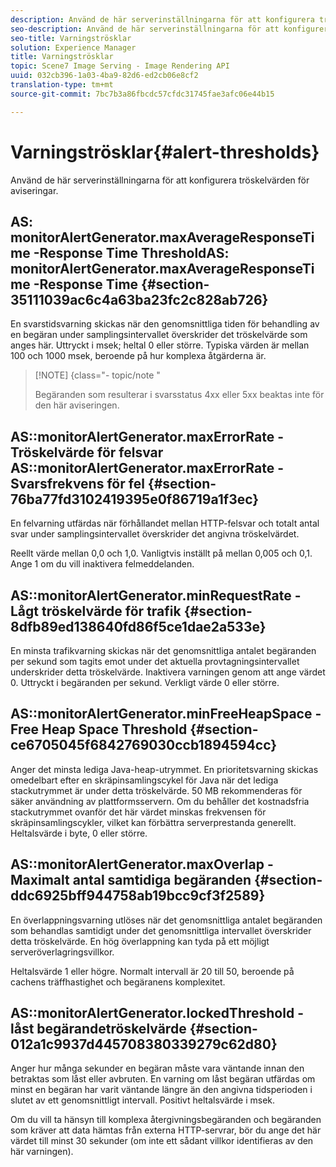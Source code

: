 ```yaml
---
description: Använd de här serverinställningarna för att konfigurera tröskelvärden för aviseringar.
seo-description: Använd de här serverinställningarna för att konfigurera tröskelvärden för aviseringar.
seo-title: Varningströsklar
solution: Experience Manager
title: Varningströsklar
topic: Scene7 Image Serving - Image Rendering API
uuid: 032cb396-1a03-4ba9-82d6-ed2cb06e8cf2
translation-type: tm+mt
source-git-commit: 7bc7b3a86fbcdc57cfdc31745fae3afc06e44b15

---
```



# Varningströsklar{#alert-thresholds}

Använd de här serverinställningarna för att konfigurera tröskelvärden för aviseringar.

## AS: monitorAlertGenerator.maxAverageResponseTime -Response Time ThresholdAS: monitorAlertGenerator.maxAverageResponseTime -Response Time {#section-35111039ac6c4a63ba23fc2c828ab726}

En svarstidsvarning skickas när den genomsnittliga tiden för behandling av en begäran under samplingsintervallet överskrider det tröskelvärde som anges här. Uttryckt i msek; heltal 0 eller större. Typiska värden är mellan 100 och 1000 msek, beroende på hur komplexa åtgärderna är.

>[!NOTE] {class=&quot;- topic/note &quot;
>
>Begäranden som resulterar i svarsstatus 4xx eller 5xx beaktas inte för den här aviseringen.

## AS::monitorAlertGenerator.maxErrorRate - Tröskelvärde för felsvar AS::monitorAlertGenerator.maxErrorRate - Svarsfrekvens för fel {#section-76ba77fd3102419395e0f86719a1f3ec}

En felvarning utfärdas när förhållandet mellan HTTP-felsvar och totalt antal svar under samplingsintervallet överskrider det angivna tröskelvärdet.

Reellt värde mellan 0,0 och 1,0. Vanligtvis inställt på mellan 0,005 och 0,1. Ange 1 om du vill inaktivera felmeddelanden.

## AS::monitorAlertGenerator.minRequestRate - Lågt tröskelvärde för trafik {#section-8dfb89ed138640fd86f5ce1dae2a533e}

En minsta trafikvarning skickas när det genomsnittliga antalet begäranden per sekund som tagits emot under det aktuella provtagningsintervallet underskrider detta tröskelvärde. Inaktivera varningen genom att ange värdet 0. Uttryckt i begäranden per sekund. Verkligt värde 0 eller större.

## AS::monitorAlertGenerator.minFreeHeapSpace -Free Heap Space Threshold {#section-ce6705045f6842769030ccb1894594cc}

Anger det minsta lediga Java-heap-utrymmet. En prioritetsvarning skickas omedelbart efter en skräpinsamlingscykel för Java när det lediga stackutrymmet är under detta tröskelvärde. 50 MB rekommenderas för säker användning av plattformsservern. Om du behåller det kostnadsfria stackutrymmet ovanför det här värdet minskas frekvensen för skräpinsamlingscykler, vilket kan förbättra serverprestanda generellt. Heltalsvärde i byte, 0 eller större.

## AS::monitorAlertGenerator.maxOverlap - Maximalt antal samtidiga begäranden {#section-ddc6925bff944758ab19bcc9cf3f2589}

En överlappningsvarning utlöses när det genomsnittliga antalet begäranden som behandlas samtidigt under det genomsnittliga intervallet överskrider detta tröskelvärde. En hög överlappning kan tyda på ett möjligt serveröverlagringsvillkor.

Heltalsvärde 1 eller högre. Normalt intervall är 20 till 50, beroende på cachens träffhastighet och begäranens komplexitet.

## AS::monitorAlertGenerator.lockedThreshold - låst begärandetröskelvärde {#section-012a1c9937d445708380339279c62d80}

Anger hur många sekunder en begäran måste vara väntande innan den betraktas som låst eller avbruten. En varning om låst begäran utfärdas om minst en begäran har varit väntande längre än den angivna tidsperioden i slutet av ett genomsnittligt intervall. Positivt heltalsvärde i msek.

Om du vill ta hänsyn till komplexa återgivningsbegäranden och begäranden som kräver att data hämtas från externa HTTP-servrar, bör du ange det här värdet till minst 30 sekunder (om inte ett sådant villkor identifieras av den här varningen).
